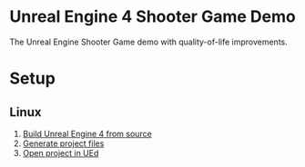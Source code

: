 # Unreal Engine 4 Shooter Game Demo

The Unreal Engine Shooter Game demo with quality-of-life improvements.

# Setup

## Linux
1. [Build Unreal Engine 4 from source](https://wiki.unrealengine.com/Building_On_Linux#Building)
2. [Generate project files](https://wiki.unrealengine.com/Building_On_Linux#Generating_project_files_for_your_project)
3. [Open project in UEd](https://wiki.unrealengine.com/Building_On_Linux#Opening_your_project)

